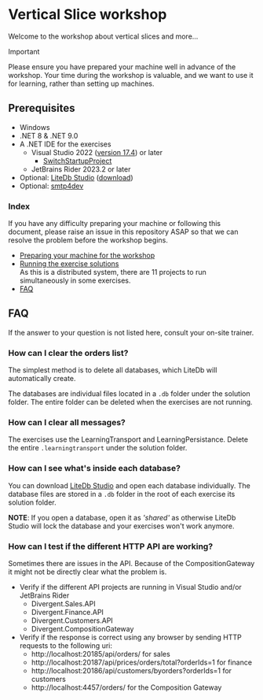 # Vertical Slice workshop

Welcome to the workshop about vertical slices and more...

> [!important]
>
> Please ensure you have prepared your machine well in advance of the workshop. Your time during the workshop is valuable, and we want to use it for learning, rather than setting up machines.

## Prerequisites

- Windows
- .NET 8 & .NET 9.0
- A .NET IDE for the exercises
  - Visual Studio 2022 ([version 17.4](https://github.com/dotnet/core/blob/main/release-notes/7.0/7.0.0/7.0.0.md#visual-studio-compatibility)) or later
    - [SwitchStartupProject](https://marketplace.visualstudio.com/items?itemName=vs-publisher-141975.SwitchStartupProjectForVS2022)
  - JetBrains Rider 2023.2 or later
- Optional: [LiteDb Studio](https://github.com/mbdavid/LiteDB.Studio) ([download](https://github.com/mbdavid/LiteDB.Studio/releases)) 
- Optional: [smtp4dev](https://github.com/rnwood/smtp4dev)

### Index

If you have any difficulty preparing your machine or following this document, please raise an issue in this repository ASAP so that we can resolve the problem before the workshop begins.

- [Preparing your machine for the workshop](preparing.md)
- [Running the exercise solutions](running-exercise.md)  
  As this is a distributed system, there are 11 projects to run simultaneously in some exercises.
- [FAQ](#faq)

## FAQ

If the answer to your question is not listed here, consult your on-site trainer.

### How can I clear the orders list?

The simplest method is to delete all databases, which LiteDb will automatically create.

The databases are individual files located in a `.db` folder under the solution folder. The entire folder can be deleted when the exercises are not running.

### How can I clear all messages?

The exercises use the LearningTransport and LearningPersistance. Delete the entire `.learningtransport` under the solution folder.

### How can I see what's inside each database?

You can download [LiteDb Studio](https://github.com/mbdavid/LiteDB.Studio/releases) and open each database individually. The database files are stored in a `.db` folder in the root of each exercise its solution folder.

**NOTE**: If you open a database, open it as *'shared'* as otherwise LiteDb Studio will lock the database and your exercises won't work anymore.

### How can I test if the different HTTP API are working?

Sometimes there are issues in the API. Because of the CompositionGateway it might not be directly clear what the problem is.

- Verify if the different API projects are running in Visual Studio and/or JetBrains Rider
  - Divergent.Sales.API
  - Divergent.Finance.API
  - Divergent.Customers.API
  - Divergent.CompositionGateway
- Verify if the response is correct using any browser by sending HTTP requests to the following uri:
  - http://localhost:20185/api/orders/ for sales
  - http://localhost:20187/api/prices/orders/total?orderIds=1 for finance
  - http://localhost:20186/api/customers/byorders?orderIds=1 for customers
  - http://localhost:4457/orders/ for the Composition Gateway

